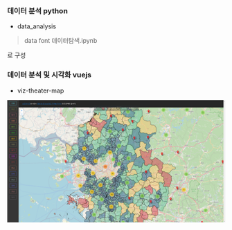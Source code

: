 ### 데이터 분석 python
- data_analysis
> data
> font
> 데이터탐색.ipynb

로 구성


### 데이터 분석 및 시각화 vuejs
- viz-theater-map


![대시보드 화면](./sample.png)
